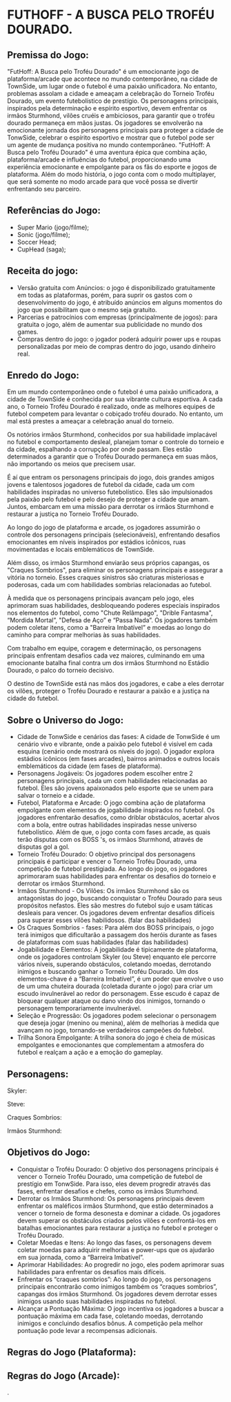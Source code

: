 # FUTHOFF - A BUSCA PELO TROFÉU DOURADO.

## Premissa do Jogo:

"FutHoff: A Busca pelo Troféu Dourado" é um emocionante jogo de plataforma/arcade que acontece no mundo contemporâneo, na cidade de TownSide, um lugar onde o futebol é uma paixão unificadora. No entanto, problemas assolam a cidade e ameaçam a celebração do Torneio Troféu Dourado, um evento futebolístico de prestígio. Os personagens principais, inspirados pela determinação e espírito esportivo, devem enfrentar os irmãos Sturmhond, vilões cruéis e ambiciosos, para garantir que o troféu dourado permaneça em mãos justas. Os jogadores se envolverão na emocionante jornada dos personagens principais para proteger a cidade de TonwSide, celebrar o espírito esportivo e mostrar que o futebol pode ser um agente de mudança positiva no mundo contemporâneo. "FutHoff: A Busca pelo Troféu Dourado" é uma aventura épica que combina ação, plataforma/arcade e influências do futebol, proporcionando uma experiência emocionante e empolgante para os fãs do esporte e jogos de plataforma. Além do modo história, o jogo conta com o modo multiplayer, que será somente no modo arcade para que você possa se divertir enfrentando seu parceiro.

## Referências do Jogo:

- Super Mario (jogo/filme);
- Sonic (jogo/filme);
- Soccer Head;
- CupHead (saga);

## Receita do jogo:

- Versão gratuita com Anúncios: o jogo é disponibilizado gratuitamente em todas as plataformas, porém, para suprir os gastos com o desenvolvimento do jogo, é atribuído anúncios em alguns momentos do jogo que possibilitam que o mesmo seja gratuito.
- Parcerias e patrocínios com empresas (principalmente de jogos): para gratuita o jogo, além de aumentar sua publicidade no mundo dos games.
- Compras dentro do jogo: o jogador poderá adquirir power ups e roupas personalizadas por meio de compras dentro do jogo, usando dinheiro real.

## Enredo do Jogo:

  Em um mundo contemporâneo onde o futebol é uma paixão unificadora, a cidade de TownSide é conhecida por sua vibrante cultura esportiva. A cada ano, o Torneio Troféu Dourado é realizado, onde as melhores equipes de futebol competem para levantar o cobiçado troféu dourado. No entanto, um mal está prestes a ameaçar a celebração anual do torneio.
  
  Os notórios irmãos Sturmhond, conhecidos por sua habilidade implacável no futebol e comportamento desleal, planejam tomar o controle do torneio e da cidade, espalhando a corrupção por onde passam. Eles estão determinados a garantir que o Troféu Dourado permaneça em suas mãos, não importando os meios que precisem usar.
  
  É aí que entram os personagens principais do jogo, dois grandes amigos jovens e talentosos jogadores de futebol da cidade, cada um com habilidades inspiradas no universo futebolístico. Eles são impulsionados pela paixão pelo futebol e pelo desejo de proteger a cidade que amam. Juntos, embarcam em uma missão para derrotar os irmãos Sturmhond e restaurar a justiça no Torneio Troféu Dourado.
  
  Ao longo do jogo de plataforma e arcade, os jogadores assumirão o controle dos personagens principais (selecionáveis), enfrentando desafios emocionantes em níveis inspirados por estádios icônicos, ruas movimentadas e  locais emblemáticos de TownSide.
  
  Além disso, os irmãos Sturmhond enviarão seus próprios capangas, os "Craques Sombrios", para eliminar os personagens principais e assegurar a vitória no torneio. Esses craques sinistros são criaturas misteriosas e poderosas, cada um com habilidades sombrias relacionadas ao futebol.
  
  À medida que os personagens principais avançam pelo jogo, eles aprimoram suas habilidades, desbloqueando poderes especiais inspirados nos elementos do futebol, como "Chute Relâmpago", "Drible Fantasma", “Mordida Mortal”, "Defesa de Aço” e “Passa Nada”. Os jogadores também podem coletar itens, como a "Barreira Imbatível” e moedas ao longo do caminho para comprar melhorias às suas habilidades.
  
  Com trabalho em equipe, coragem e determinação, os personagens principais enfrentam desafios cada vez maiores, culminando em uma emocionante batalha final contra um dos irmãos Sturmhond no Estádio Dourado, o palco do torneio decisivo.
  
  O destino de TownSide está nas mãos dos jogadores, e cabe a eles derrotar os vilões, proteger o Troféu Dourado e restaurar a paixão e a justiça na cidade do futebol. 

## Sobre o Universo do Jogo:

- Cidade de TonwSide e cenários das fases: A cidade de TonwSide é um cenário vivo e vibrante, onde a paixão pelo futebol é visível em cada esquina (cenário onde mostrará os níveis do jogo). O jogador explora estádios icônicos (em fases arcades), bairros animados e outros locais emblemáticos da cidade (em fases de plataforma).
- Personagens Jogáveis: Os jogadores podem escolher entre 2 personagens principais, cada um com habilidades relacionadas ao futebol. Eles são jovens apaixonados pelo esporte que se unem para salvar o torneio e a cidade. 
- Futebol, Plataforma e Arcade: O jogo combina ação de plataforma empolgante com elementos de jogabilidade inspirados no futebol. Os jogadores enfrentarão desafios, como driblar obstáculos, acertar alvos com a bola, entre outras habilidades inspiradas nesse universo futebolístico. Além de que, o jogo conta com fases arcade, as quais terão disputas com os BOSS 's, os irmãos Sturmhond, através de disputas gol a gol.
- Torneio Troféu Dourado: O objetivo principal dos personagens principais é participar e vencer o Torneio Troféu Dourado, uma competição de futebol prestigiada. Ao longo do jogo, os jogadores aprimoraram suas habilidades para enfrentar os desafios do torneio e derrotar os irmãos Sturmhond.
- Irmãos Sturmhond - Os Vilões: Os irmãos Sturmhond são os antagonistas do jogo, buscando conquistar o Troféu Dourado para seus propósitos nefastos. Eles são mestres do futebol sujo e usam táticas desleais para vencer. Os jogadores devem enfrentar desafios difíceis para superar esses vilões habilidosos. (falar das habilidades)
- Os  Craques Sombrios - fases: Para além dos BOSS principais, o jogo terá inimigos que dificultarão a passagem dos heróis durante as fases de plataformas com suas habilidades (falar das habilidades)
- Jogabilidade e Elementos: A jogabilidade é tipicamente de plataforma, onde os jogadores controlam Skyler (ou Steve) enquanto ele percorre vários níveis, superando obstáculos, coletando moedas, derrotando inimigos e buscando ganhar o Torneio Troféu Dourado. Um dos elementos-chave é a “Barreira Imbatível”, é um poder que envolve o uso de um uma chuteira dourada (coletada durante o jogo) para criar um escudo invulnerável ao redor do personagem. Esse escudo é capaz de bloquear qualquer ataque ou dano vindo dos inimigos, tornando o personagem temporariamente invulnerável.
- Seleção e Progressão: Os jogadores podem selecionar o personagem que deseja jogar (menino ou menina), além de melhorias à medida que avançam no jogo, tornando-se verdadeiros campeões do futebol.
- Trilha Sonora Empolgante: A trilha sonora do jogo é cheia de músicas empolgantes e emocionantes que complementam a atmosfera do futebol e realçam a ação e a emoção do gameplay.

## Personagens:

Skyler:

Steve:

Craques Sombrios:

Irmãos Sturmhond:

## Objetivos do Jogo:

- Conquistar o Troféu Dourado: O objetivo dos personagens principais é vencer o Torneio Troféu Dourado, uma competição de futebol de prestígio em TonwSide. Para isso, eles devem progredir através das fases, enfrentar desafios e chefes, como os irmãos Stumrhond.
- Derrotar os Irmãos Sturmhond: Os personagens principais devem enfrentar os maléficos irmãos Sturmhond, que estão determinados a vencer o torneio de forma desonesta e dominar a cidade. Os jogadores devem superar os obstáculos criados pelos vilões e confrontá-los em batalhas emocionantes para restaurar a justiça no futebol e proteger o Troféu Dourado.
- Coletar Moedas e Itens: Ao longo das fases, os personagens devem coletar moedas para adquirir melhorias e power-ups que os ajudarão em sua jornada, como a “Barreira Imbatível”.
- Aprimorar Habilidades: Ao progredir no jogo, eles podem aprimorar suas habilidades para enfrentar os desafios mais difíceis.
- Enfrentar os “craques sombrios”: Ao longo do jogo, os personagens principais encontrarão como inimigos também os “craques sombrios”, capangas dos irmãos Sturmhond. Os jogadores devem derrotar esses inimigos usando suas habilidades inspiradas no futebol.
- Alcançar a Pontuação Máxima: O jogo incentiva os jogadores a buscar a pontuação máxima em cada fase, coletando moedas, derrotando inimigos e concluindo desafios bônus. A competição pela melhor pontuação pode levar a recompensas adicionais.

## Regras do Jogo (Plataforma):


## Regras do Jogo (Arcade):
.


